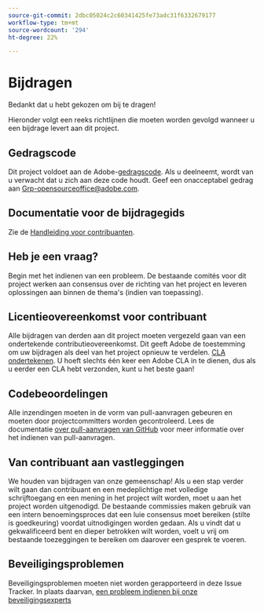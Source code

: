 ```yaml
---
source-git-commit: 2dbc05024c2c60341425fe73adc31f6332679177
workflow-type: tm+mt
source-wordcount: '294'
ht-degree: 22%

---
```

# Bijdragen

Bedankt dat u hebt gekozen om bij te dragen!

Hieronder volgt een reeks richtlijnen die moeten worden gevolgd wanneer u een bijdrage levert aan dit project.

## Gedragscode

Dit project voldoet aan de Adobe-[gedragscode](code-of-conduct.md). Als u deelneemt, wordt van u verwacht dat u zich aan deze code houdt. Geef een onacceptabel gedrag aan
[Grp-opensourceoffice@adobe.com](mailto:Grp-opensourceoffice@adobe.com).

## Documentatie voor de bijdragegids

Zie de [Handleiding voor contribuanten](https://experienceleague.adobe.com/docs/contributor/contributor-guide/introduction.html).

## Heb je een vraag?

Begin met het indienen van een probleem. De bestaande comités voor dit project werken aan consensus over de richting van het project en leveren oplossingen aan binnen de thema&#39;s (indien van toepassing).

## Licentieovereenkomst voor contribuant

Alle bijdragen van derden aan dit project moeten vergezeld gaan van een ondertekende contributieovereenkomst. Dit geeft Adobe de toestemming om uw bijdragen als deel van het project opnieuw te verdelen. [CLA ondertekenen](http://opensource.adobe.com/cla.html). U hoeft slechts één keer een Adobe CLA in te dienen, dus als u eerder een CLA hebt verzonden, kunt u het beste gaan!

## Codebeoordelingen

Alle inzendingen moeten in de vorm van pull-aanvragen gebeuren en moeten door projectcommitters worden gecontroleerd. Lees de documentatie [over pull-aanvragen van GitHub](https://help.github.com/articles/about-pull-requests/) voor meer informatie over het indienen van pull-aanvragen.

<!--
Lastly, please follow the [pull request template](PULL_REQUEST_TEMPLATE.md) when
submitting a pull request!
-->

## Van contribuant aan vastleggingen

We houden van bijdragen van onze gemeenschap! Als u een stap verder wilt gaan dan contribuant en een medeplichtige met volledige schrijftoegang en een mening in het project wilt worden, moet u aan het project worden uitgenodigd. De bestaande commissies maken gebruik van een intern benoemingsproces dat een luie consensus moet bereiken (stilte is goedkeuring) voordat uitnodigingen worden gedaan. Als u vindt dat u gekwalificeerd bent en dieper betrokken wilt worden, voelt u vrij om bestaande toezeggingen te bereiken om daarover een gesprek te voeren.

## Beveiligingsproblemen

Beveiligingsproblemen moeten niet worden gerapporteerd in deze Issue Tracker. In plaats daarvan, [een probleem indienen bij onze beveiligingsexperts](https://helpx.adobe.com/security/alertus.html)
